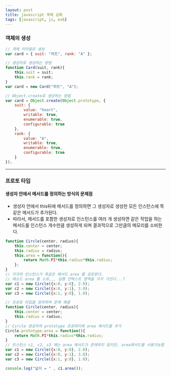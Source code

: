 ```yaml
---
layout: post
title: javascript 객체 심화
tags: [javascript, js, es6]
---
```


### 객체의 생성

```javascript
// 객체 리터럴로 생성
var card = { suit: "하트", rank: "A" };

// 생성자로 생성하는 방법
function Card(suit, rank){
    this.suit = suit;
    this.rank = rank;
}
var card = new Card("하트", "A");

// Object.create로 생성하는 방법
var card = Object.create(Object.prototype, {
    suit: {
        value: "heart",
        writable: true,
        enumerable: true,
        configurable: true
    },
    rank: {
        value: "A",
        writable: true,
        enumerable: true,
        configurable: true
    }
});
```

--- 

### 프로토 타입

#### 생성자 안에서 메서드를 정의하는 방식의 문제점
* 생성자 안에서 this뒤에 메서드를 정의하면 그 생성자로 생성한 모든 인스턴스에 똑같은 메서드가 추가된다.
* 따라서, 메서드를 포함한 생성자로 인스턴스를 여러 개 생성하면 같은 작업을 하는 메서드를 인스턴스 개수만큼 생성하게 되며 결과적으로 그만큼의 메모리를 소비한다.

```javascript
function Circle(center, radius){
    this.center = center;
    this.radius = radius;
    this.area = function(){
        return Math.PI*this.radius*this.radius;
    };
}
// 각각의 인스턴스가 똑같은 메서드 area 를 공유한다.
// 메소드 area 를 소유,,, 실행 컨텍스트 영역을 각각 가진다...?
var c1 = new Circle({x:0, y:0}, 2.0);
var c2 = new Circle({x:0, y:1}, 3.0);
var c3 = new Circle({x:1, y:0}, 1.0);

// 프로토 타입을 정의하여 문제 해결
function Circle(center, radius){
    this.center = center;
    this.radius = radius;
}
// Circle 생성자의 prototype 프로퍼티에 area 메서드를 추가
Circle.prototype.area = function(){
    return Math.PI*this.radius*this.radius;
}
// 인스턴스 c1, c2, c3 에는 area 메서드가 존재하지 않지만, area메서드를 사용가능함
var c1 = new Circle({x:0, y:0}, 2.0);
var c2 = new Circle({x:0, y:1}, 3.0);
var c3 = new Circle({x:1, y:0}, 1.0);

console.log("넓이 = " , c1.area());
```

